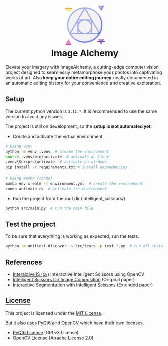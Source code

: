 <h1 align="center">
    <img src=".\resources\img\static\philosophers-stone.png" alt="Digital Strategy" width="128">
    <div align="center">Image Alchemy</div>
</h1>

Elevate your imagery with ImageAlchemy, a cutting-edge computer vision project designed to seamlessly metamorphose your photos into captivating works of art.
Also **keep your entire editing journey** neatly documented in an automatic editing history for your convenience and creative exploration.

## Setup
The current python version is `3.11.*`. It is recommended to use the same version to avoid any issues.  

The project is still on development, so the **setup is not automated yet**.

- Create and activate the virtual environment
```bash
# Using venv
python -m venv .venv  # create the environment
source .venv/bin/activate  # activate on linux
.venv\Scripts\activate  # activate on windows
pip install -r requirements.txt # install dependencies

# Using mamba (conda)
mamba env create -f environment.yml  # create the environment
conda activate cv  # activate the environment
```

- Run the project from the root dir (intelligent_scissors/)
```bash
python src/main.py  # run the main file
```

## Test the project
To be sure that everything is working as expected, run the tests.
```bash
python -m unittest discover -s src/tests -p test_*.py  # run all tests in src/tests
```


## References
- [Interactive IS (cv)](https://docs.opencv.org/4.x/d9/df5/tutorial_js_intelligent_scissors.html) Interactive Intelligent Scissors using OpenCV
- [Intelligent Scissors for Image Composition](./log/IS%20for%20image%20composition.pdf) (Original paper)
- [Interactive Segmentation with Intelligent Scissors](./log/interactive%20segmentation%20with%20IS.pdf)  (Extended paper)

## [License](./LICENSE)

This project is licensed under the [MIT License](./LICENSE).

But it also uses [PyQt6](https://www.riverbankcomputing.com/software/pyqt/) and [OpenCV](https://opencv.org/) which have their own licenses.
- [PyQt6 License](https://www.riverbankcomputing.com/static/Docs/PyQt6/introduction.html#license) (GPLv3 License)
- [OpenCV License](https://opencv.org/license/) ([Apache License 2.0](https://choosealicense.com/licenses/apache-2.0/))